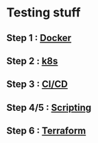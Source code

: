 # Testing stuff

## Step 1 : [Docker](docker/README.md)

## Step 2 : [k8s](kubernetes/README.md)

## Step 3 : [CI/CD](ci-cd/README.md)

## Step 4/5 : [Scripting](scripts/README.md)

## Step 6 : [Terraform](terraform/README.md)